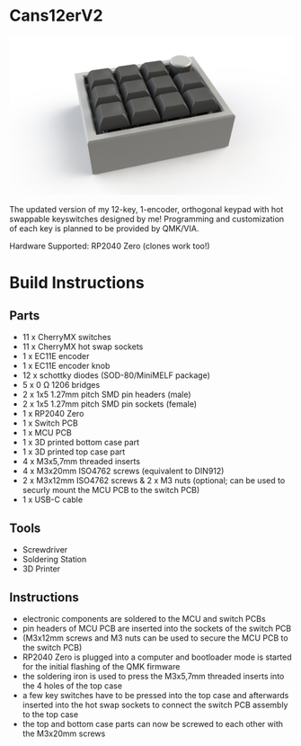 # Cans12erV2
<img src="assets/Cans12erV2.png" alt="Cans12erV2" width="960"/>

The updated version of my 12-key, 1-encoder, orthogonal keypad with hot swappable keyswitches designed by me!
Programming and customization of each key is planned to be provided by QMK/VIA.

Hardware Supported: RP2040 Zero (clones work too!)

# Build Instructions

## Parts
- 11 x CherryMX switches
- 11 x CherryMX hot swap sockets
- 1 x EC11E encoder
- 1 x EC11E encoder knob
- 12 x schottky diodes (SOD-80/MiniMELF package)
- 5 x 0 Ω 1206 bridges
- 2 x 1x5 1.27mm pitch SMD pin headers (male)
- 2 x 1x5 1.27mm pitch SMD pin sockets (female)
- 1 x RP2040 Zero
- 1 x Switch PCB
- 1 x MCU PCB
- 1 x 3D printed bottom case part
- 1 x 3D printed top case part
- 4 x M3x5,7mm threaded inserts
- 4 x M3x20mm ISO4762 screws (equivalent to DIN912)
- 2 x M3x12mm ISO4762 screws & 2 x M3 nuts (optional; can be used to securly mount the MCU PCB to the switch PCB)
- 1 x USB-C cable

## Tools

- Screwdriver
- Soldering Station
- 3D Printer

## Instructions

- electronic components are soldered to the MCU and switch PCBs
- pin headers of MCU PCB are inserted into the sockets of the switch PCB
- (M3x12mm screws and M3 nuts can be used to secure the MCU PCB to the switch PCB)
- RP2040 Zero is plugged into a computer and bootloader mode is started for the initial flashing of the QMK firmware
- the soldering iron is used to press the M3x5,7mm threaded inserts into the 4 holes of the top case
- a few key switches have to be pressed into the top case and afterwards inserted into the hot swap sockets to connect the switch PCB assembly to the top case
- the top and bottom case parts can now be screwed to each other with the M3x20mm screws